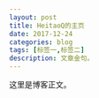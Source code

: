 ```yaml
---
layout: post
title: HeitaoQ的主页
date: 2017-12-24
categories: blog
tags: [标签一,标签二]
description: 文章金句。
---
```


这里是博客正文。












